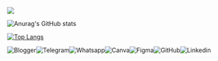<a href="https://github.com/anuraghazra/github-readme-stats">
  <img align="center" src="https://media.discordapp.net/attachments/1044972183870525540/1077986322385481810/Gustavo_Araujo__2_-removebg-preview.png?width=960&height=225" /></a>

![Anurag's GitHub stats](https://github-readme-stats.vercel.app/api?username=onedreamcwb&show_icons=true&theme=radical)

[![Top Langs](https://github-readme-stats.vercel.app/api/top-langs/?username=onedreamcwb&layout=compact)](https://github.com/onedreamcwb/github-readme-stats)

  
<img src="https://img.shields.io/badge/Blogger-FF5722?style=for-the-badge&logo=blogger&logoColor=white" alt="Blogger"><img src="https://img.shields.io/badge/Telegram-2CA5E0?style=for-the-badge&logo=telegram&logoColor=white" alt="Telegram"><img src="https://img.shields.io/badge/WhatsApp-25D366?style=for-the-badge&logo=whatsapp&logoColor=white" alt="Whatsapp"><img src="https://img.shields.io/badge/Canva-%2300C4CC.svg?&style=for-the-badge&logo=Canva&logoColor=white" alt="Canva"><img src="https://img.shields.io/badge/Figma-F24E1E?style=for-the-badge&logo=figma&logoColor=white" alt="Figma"><img src="https://img.shields.io/badge/GitHub-100000?style=for-the-badge&logo=github&logoColor=white" alt="GitHub"><img src="https://img.shields.io/badge/LinkedIn-0077B5?style=for-the-badge&logo=linkedin&logoColor=white" alt="Linkedin">




